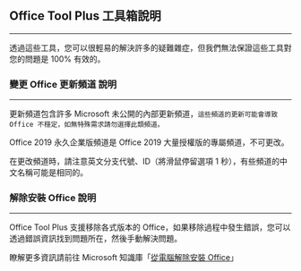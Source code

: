 ## Office Tool Plus 工具箱說明

---

透過這些工具，您可以很輕易的解決許多的疑難雜症，但我們無法保證這些工具對您的問題是 100% 有效的。

### 變更 Office 更新頻道 說明

---

更新頻道包含許多 Microsoft 未公開的內部更新頻道，`這些頻道的更新可能會導致 Office 不穩定，如無特殊需求請勿選擇此類頻道。`

Office 2019 永久企業版頻道是 Office 2019 大量授權版的專屬頻道，不可更改。

在更改頻道時，請注意英文分支代號、ID（將滑鼠停留選項 1 秒），有些頻道的中文名稱可能是相同的。

### 解除安裝 Office 說明

---

Office Tool Plus 支援移除各式版本的 Office，如果移除過程中發生錯誤，您可以透過錯誤資訊找到問題所在，然後手動解決問題。

瞭解更多資訊請前往 Microsoft 知識庫「[從電腦解除安裝 Office](https://support.microsoft.com/zh-tw/office/%E5%BE%9E%E9%9B%BB%E8%85%A6%E8%A7%A3%E9%99%A4%E5%AE%89%E8%A3%9D-office-9dd49b83-264a-477a-8fcc-2fdf5dbf61d8)」
